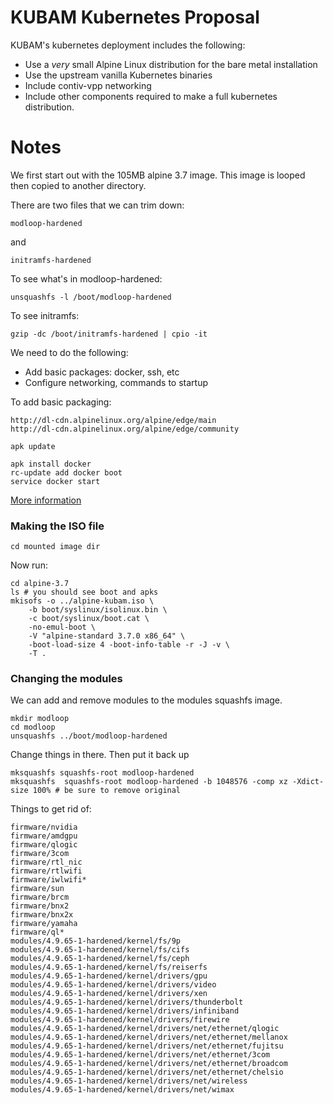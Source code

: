 # KUBAM Kubernetes Proposal

KUBAM's kubernetes deployment includes the following: 

* Use a *very* small Alpine Linux distribution for the bare metal installation
* Use the upstream vanilla Kubernetes binaries
* Include contiv-vpp networking
* Include other components required to make a full kubernetes distribution.  


# Notes

We first start out with the 105MB alpine 3.7 image.  This image is looped then copied to another directory.  

There are two files that we can trim down: 

```
modloop-hardened
```
and
 
```
initramfs-hardened
```

To see what's in modloop-hardened: 

```
unsquashfs -l /boot/modloop-hardened
```

To see initramfs: 

```
gzip -dc /boot/initramfs-hardened | cpio -it
```

We need to do the following: 

* Add basic packages: docker, ssh, etc
* Configure networking, commands to startup

To add basic packaging: 

```
http://dl-cdn.alpinelinux.org/alpine/edge/main
http://dl-cdn.alpinelinux.org/alpine/edge/community
```

```
apk update
```

```
apk install docker
rc-update add docker boot
service docker start
```
[More information](https://wiki.alpinelinux.org/wiki/Docker#Installation)




### Making the ISO file

```
cd mounted image dir
```

Now run: 

```
cd alpine-3.7
ls # you should see boot and apks 
mkisofs -o ../alpine-kubam.iso \
	-b boot/syslinux/isolinux.bin \
	-c boot/syslinux/boot.cat \
	-no-emul-boot \
	-V "alpine-standard 3.7.0 x86_64" \
	-boot-load-size 4 -boot-info-table -r -J -v \
	-T .
```

### Changing the modules 
We can add and remove modules to the modules squashfs image. 


```
mkdir modloop
cd modloop
unsquashfs ../boot/modloop-hardened
```
Change things in there.  Then put it back up

```
mksquashfs squashfs-root modloop-hardened
mksquashfs  squashfs-root modloop-hardened -b 1048576 -comp xz -Xdict-size 100% # be sure to remove original
```

Things to get rid of: 

```
firmware/nvidia
firmware/amdgpu
firmware/qlogic
firmware/3com
firmware/rtl_nic
firmware/rtlwifi
firmware/iwlwifi*
firmware/sun
firmware/brcm
firmware/bnx2
firmware/bnx2x
firmware/yamaha
firmware/ql*
modules/4.9.65-1-hardened/kernel/fs/9p
modules/4.9.65-1-hardened/kernel/fs/cifs
modules/4.9.65-1-hardened/kernel/fs/ceph
modules/4.9.65-1-hardened/kernel/fs/reiserfs
modules/4.9.65-1-hardened/kernel/drivers/gpu
modules/4.9.65-1-hardened/kernel/drivers/video
modules/4.9.65-1-hardened/kernel/drivers/xen
modules/4.9.65-1-hardened/kernel/drivers/thunderbolt
modules/4.9.65-1-hardened/kernel/drivers/infiniband
modules/4.9.65-1-hardened/kernel/drivers/firewire
modules/4.9.65-1-hardened/kernel/drivers/net/ethernet/qlogic
modules/4.9.65-1-hardened/kernel/drivers/net/ethernet/mellanox
modules/4.9.65-1-hardened/kernel/drivers/net/ethernet/fujitsu
modules/4.9.65-1-hardened/kernel/drivers/net/ethernet/3com
modules/4.9.65-1-hardened/kernel/drivers/net/ethernet/broadcom
modules/4.9.65-1-hardened/kernel/drivers/net/ethernet/chelsio
modules/4.9.65-1-hardened/kernel/drivers/net/wireless
modules/4.9.65-1-hardened/kernel/drivers/net/wimax